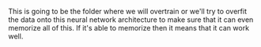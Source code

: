 This is going to be the folder where we will overtrain or we'll try to overfit the data onto this neural network architecture to make sure that it can even memorize all of this. If it's able to memorize then it means that it can work well.
